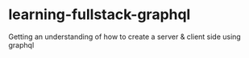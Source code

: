 # learning-fullstack-graphql
Getting an understanding of how to create a server &amp; client side using graphql
